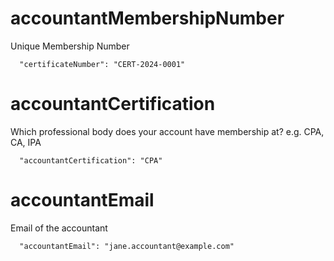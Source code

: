 # accountantMembershipNumber

Unique Membership Number

```
  "certificateNumber": "CERT-2024-0001"
```

# accountantCertification

Which professional body does your account have membership at? e.g. CPA, CA, IPA

```
  "accountantCertification": "CPA"
```

# accountantEmail

Email of the accountant

```
  "accountantEmail": "jane.accountant@example.com"
```
